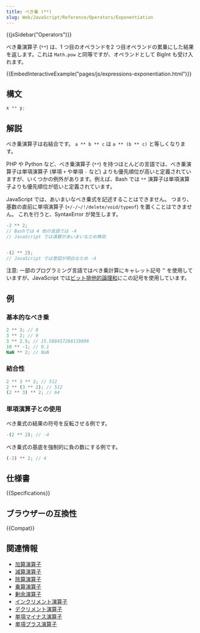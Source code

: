 ```yaml
---
title: べき乗 (**)
slug: Web/JavaScript/Reference/Operators/Exponentiation
---
```


{{jsSidebar("Operators")}}

べき乗演算子 (`**`) は、1 つ目のオペランドを2 つ目オペランドの累乗にした結果を返します。これは `Math.pow` と同等ですが、オペランドとして BigInt も受け入れます。

{{EmbedInteractiveExample("pages/js/expressions-exponentiation.html")}}

## 構文

```js
x ** y;
```

## 解説

べき乗演算子は右結合です。 `a ** b ** c` は `a ** (b ** c)` と等しくなります。

PHP や Python など、べき乗演算子 (`**`) を持つほとんどの言語では、べき乗演算子は単項演算子 (単項 `+` や単項 `-` など) よりも優先順位が高いと定義されていますが、いくつかの例外があります。例えば、Bash では `**` 演算子は単項演算子よりも優先順位が低いと定義されています。

JavaScript では、あいまいなべき乗式を記述することはできません。 つまり、基数の直前に単項演算子 (`+/-/~/!/delete/void/typeof`) を置くことはできません。 これを行うと、SyntaxError が発生します。

```js
-2 ** 2;
// Bashでは 4 他の言語では -4
// JavaScript では演算があいまいなため無効


-(2 ** 2);
// JavaScript では意図が明白なため -4
```

注意: 一部のプログラミング言語ではべき乗計算にキャレット記号 <kbd>^</kbd> を使用していますが、JavaScript では[ビット排他的論理和](/ja/docs/Web/JavaScript/Reference/Operators/Bitwise_XOR)にこの記号を使用しています。

## 例

### 基本的なべき乗

```js
2 ** 3; // 8
3 ** 2; // 9
3 ** 2.5; // 15.588457268119896
10 ** -1; // 0.1
NaN ** 2; // NaN
```

### 結合性

```js
2 ** 3 ** 2; // 512
2 ** (3 ** 2); // 512
(2 ** 3) ** 2; // 64
```

### 単項演算子との使用

べき乗式の結果の符号を反転させる例です。

```js
-(2 ** 2); // -4
```

べき乗式の基底を強制的に負の数にする例です。

```js
(-2) ** 2; // 4
```

## 仕様書

{{Specifications}}

## ブラウザーの互換性

{{Compat}}

## 関連情報

- [加算演算子](/ja/docs/Web/JavaScript/Reference/Operators/Addition)
- [減算演算子](/ja/docs/Web/JavaScript/Reference/Operators/Subtraction)
- [除算演算子](/ja/docs/Web/JavaScript/Reference/Operators/Division)
- [乗算演算子](/ja/docs/Web/JavaScript/Reference/Operators/Multiplication)
- [剰余演算子](/ja/docs/Web/JavaScript/Reference/Operators/Remainder)
- [インクリメント演算子](/ja/docs/Web/JavaScript/Reference/Operators/Increment)
- [デクリメント演算子](/ja/docs/Web/JavaScript/Reference/Operators/Decrement)
- [単項マイナス演算子](/ja/docs/Web/JavaScript/Reference/Operators/Unary_negation)
- [単項プラス演算子](/ja/docs/Web/JavaScript/Reference/Operators/Unary_plus)
